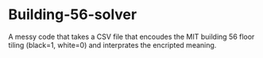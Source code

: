 # Building-56-solver
A messy code that takes a CSV file that encoudes the MIT building 56 floor tiling (black=1, white=0) and interprates the encripted meaning.
